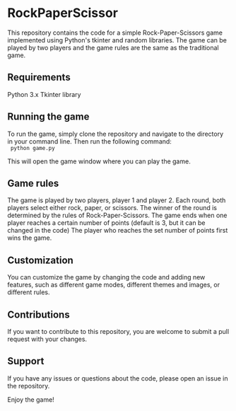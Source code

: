 # RockPaperScissor
This repository contains the code for a simple Rock-Paper-Scissors game implemented using Python's tkinter and random libraries. The game can be played by two players and the game rules are the same as the traditional game.

## Requirements
Python 3.x
Tkinter library

## Running the game
To run the game, simply clone the repository and navigate to the directory in your command line. Then run the following command: <br>
<code> python game.py </code>

This will open the game window where you can play the game.

## Game rules
The game is played by two players, player 1 and player 2.
Each round, both players select either rock, paper, or scissors.
The winner of the round is determined by the rules of Rock-Paper-Scissors.
The game ends when one player reaches a certain number of points (default is 3, but it can be changed in the code)
The player who reaches the set number of points first wins the game.

## Customization
You can customize the game by changing the code and adding new features, such as different game modes, different themes and images, or different rules.

## Contributions
If you want to contribute to this repository, you are welcome to submit a pull request with your changes.

## Support
If you have any issues or questions about the code, please open an issue in the repository.

Enjoy the game!
